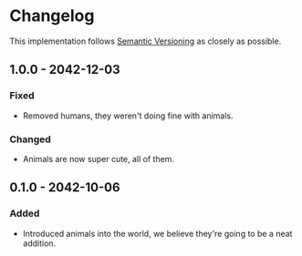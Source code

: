 # Changelog

This implementation follows [Semantic Versioning](https://semver.org/) as closely as possible.

## 1.0.0 - 2042-12-03

### Fixed

* Removed humans, they weren't doing fine with animals.

### Changed

* Animals are now super cute, all of them.

## 0.1.0 - 2042-10-06

### Added

* Introduced animals into the world, we believe they're going to be a neat addition.



